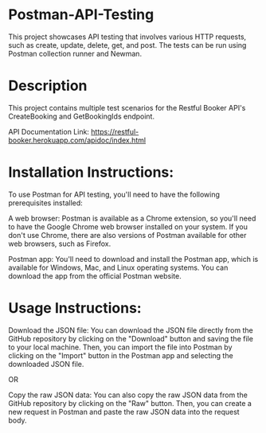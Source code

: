 # Postman-API-Testing
This project showcases API testing that involves various HTTP requests, such as create, update, delete, get, and post. The tests can be run using Postman collection runner and Newman.

# Description
This project contains multiple test scenarios for the Restful Booker API's CreateBooking and GetBookingIds endpoint.<br>

API Documentation Link: https://restful-booker.herokuapp.com/apidoc/index.html

# Installation Instructions: 
To use Postman for API testing, you'll need to have the following prerequisites installed:

A web browser: Postman is available as a Chrome extension, so you'll need to have the Google Chrome web browser installed on your system. If you don't use Chrome, there are also versions of Postman available for other web browsers, such as Firefox.

Postman app: You'll need to download and install the Postman app, which is available for Windows, Mac, and Linux operating systems. You can download the app from the official Postman website.

# Usage Instructions: 
Download the JSON file: You can download the JSON file directly from the GitHub repository by clicking on the "Download" button and saving the file to your local machine. Then, you can import the file into Postman by clicking on the "Import" button in the Postman app and selecting the downloaded JSON file.

  OR

Copy the raw JSON data: You can also copy the raw JSON data from the GitHub repository by clicking on the "Raw" button. Then, you can create a new request in Postman and paste the raw JSON data into the request body.
